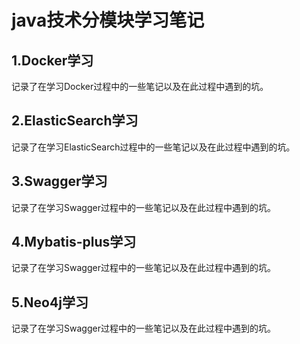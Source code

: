 # java技术分模块学习笔记
## 1.Docker学习

记录了在学习Docker过程中的一些笔记以及在此过程中遇到的坑。

## 2.ElasticSearch学习

记录了在学习ElasticSearch过程中的一些笔记以及在此过程中遇到的坑。

## 3.Swagger学习

记录了在学习Swagger过程中的一些笔记以及在此过程中遇到的坑。



## 4.Mybatis-plus学习

记录了在学习Swagger过程中的一些笔记以及在此过程中遇到的坑。

## 5.Neo4j学习

记录了在学习Swagger过程中的一些笔记以及在此过程中遇到的坑。

